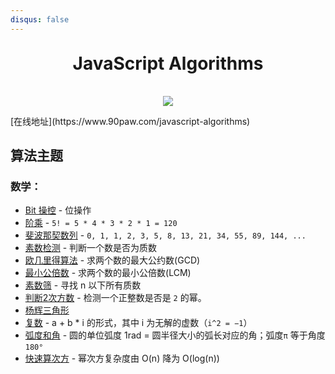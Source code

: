```yaml
---
disqus: false
---
```


<h1 align="center" style="margin: 30px 0 35px;">JavaScript Algorithms</h1>
<p align="center">
  <a href="https://travis-ci.org/AngusYang9/algorithms"><img src="https://travis-ci.org/AngusYang9/algorithms.svg?branch=master" /></a>
</p>
[在线地址](https://www.90paw.com/javascript-algorithms)

## 算法主题

### 数学：

- [Bit 操控](/theme/math/bits.html) - 位操作
- [阶乘](/theme/math/factorial.html) - `5! = 5 * 4 * 3 * 2 * 1 = 120`
- [斐波那契数列](/theme/math/fibonacci.html) - `0, 1, 1, 2, 3, 5, 8, 13, 21, 34, 55, 89, 144, ...`
- [素数检测](theme/math/primality-test.html) - 判断一个数是否为质数                                      
- [欧几里得算法](theme/math/euclidean.html) - 求两个数的最大公约数(GCD)
- [最小公倍数](theme/math/least-common-multiple.html) - 求两个数的最小公倍数(LCM)
- [素数筛](theme/math/sieve-of-eratosthenes.html) - 寻找 n 以下所有质数
- [判断2次方数](theme/math/is-power-of-two.html) - 检测一个正整数是否是 `2` 的幂。
- [杨辉三角形](theme/math/pascal-triangle.html)
- [复数](theme/math/complex-number.html) - a + b * i 的形式，其中 i 为无解的虚数（`i^2 = −1`） 
- [弧度和角](theme/math/radian.html) -  圆的单位弧度 1rad = 圆半径大小的弧长对应的角；弧度`π` 等于角度 `180°`
- [快速算次方](theme/math/fast-powering.html) - 幂次方复杂度由 O(n) 降为 O(log(n))
